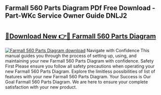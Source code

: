 ## Farmall 560 Parts Diagram PDf Free Download - Part-WKc Service Owner Guide DNLJ2

# <h2><a href="http://dfjaim.blite.top/?on=Farmall+560+Parts+Diagram">🔗Download New 👉🔴 Farmall 560 Parts Diagram</a></h2>

[![Farmall 560 Parts Diagram download](https://i.imgur.com/lujVjoI.png)](http://dfjaim.blite.top/?on=Farmall+560+Parts+Diagram)
Navigate with Confidence This manual guides you through the process of setting up, using, and maintaining your new Farmall 560 Parts Diagram with confidence. Safety First Please ensure you follow all safety precautions when operating your new Farmall 560 Parts Diagram. Explore the limitless possibilities of list of features with your new Farmall 560 Parts Diagram. Your Success is Our Goal Farmall 560 Parts Diagram. We are here to ensure your complete satisfaction with your new product.
